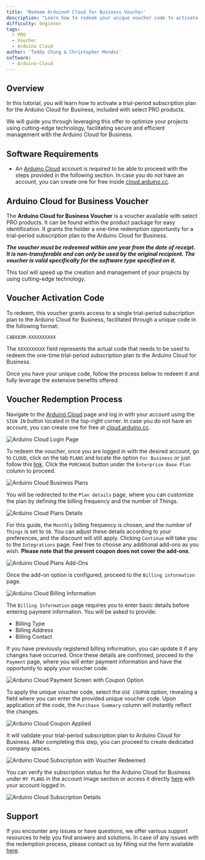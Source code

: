 ```yaml
---
title: 'Redeem Arduino® Cloud for Business Voucher'
description: "Learn how to redeem your unique voucher code to activate Arduino Cloud for business subscription."
difficulty: beginner
tags:
  - PRO
  - Voucher
  - Arduino Cloud
author: 'Taddy Chung & Christopher Mendez'
software:
  - Arduino-Cloud
---
```


## Overview

In this tutorial, you will learn how to activate a trial-period subscription plan for the Arduino Cloud for Business, included with select PRO products.

We will guide you through leveraging this offer to optimize your projects using cutting-edge technology, facilitating secure and efficient management with the Arduino Cloud for Business.

## Software Requirements

- An [Arduino Cloud](https://cloud.arduino.cc/) account is required to be able to proceed with the steps provided in the following section. In case you do not have an account, you can create one for free inside [cloud.arduino.cc](https://cloud.arduino.cc/home/?get-started=true).

## Arduino Cloud for Business Voucher

The __Arduino Cloud for Business Voucher__ is a voucher available with select PRO products. It can be found within the product package for easy identification. It grants the holder a one-time redemption opportunity for a trial-period subscription plan to the Arduino Cloud for Business.

***The voucher must be redeemed within one year from the date of receipt. It is non-transferable and can only be used by the original recipient. The voucher is valid specifically for the software type specified on it.***

This tool will speed up the creation and management of your projects by using cutting-edge technology.

## Voucher Activation Code

To redeem, this voucher grants access to a single trial-period subscription plan to the Arduino Cloud for Business, facilitated through a unique code in the following format:

`C4BX83M-XXXXXXXXXX`

The `XXXXXXXXXX` field represents the actual code that needs to be used to redeem the one-time trial-period subscription plan to the Arduino Cloud for Business.

Once you have your unique code, follow the process below to redeem it and fully leverage the extensive benefits offered.

## Voucher Redemption Process

Navigate to the [Arduino Cloud](https://cloud.arduino.cc/) page and log in with your account using the `SIGN IN` button located in the top-right corner. In case you do not have an account, you can create one for free at [cloud.arduino.cc](https://cloud.arduino.cc/home/?get-started=true).

![Arduino Cloud Login Page](assets/voucher_red_login.png)

To redeem the voucher, once you are logged in with the desired account, go to `CLOUD`, click on the tab `PLANS` and locate the option `For Business` or just follow this [link](https://cloud.arduino.cc/plans#business). Click the `PURCHASE` button under the `Enterprise Base Plan` column to proceed.

![Arduino Cloud Business Plans](assets/voucher_red_plans_screen.png)

You will be redirected to the `Plan details` page, where you can customize the plan by defining the billing frequency and the number of Things.

![Arduino Cloud Plans Details](assets/voucher_red_plans_details.png)

For this guide, the `Monthly` billing frequency is chosen, and the number of `Things` is set to `50`. You can adjust these details according to your preferences, and the discount will still apply. Clicking `Continue` will take you to the `Integrations` page. Feel free to choose any additional add-ons as you wish. **Please note that the present coupon does not cover the add-ons**. 

![Arduino Cloud Plans Add-Ons](assets/voucher_red_plans_addons.png)

Once the add-on option is configured, proceed to the `Billing information` page.

![Arduino Cloud Billing Information](assets/voucher_red_billInfo.png)

The `Billing Information` page requires you to enter basic details before entering payment information. You will be asked to provide:

- Billing Type
- Billing Address
- Billing Contact

If you have previously registered billing information, you can update it if any changes have occurred. Once these details are confirmed, proceed to the `Payment` page, where you will enter payment information and have the opportunity to apply your voucher code.

![Arduino Cloud Payment Screen with Coupon Option](assets/voucher_red_payment_couponOpt.png)

To apply the unique voucher code, select the `USE COUPON` option, revealing a field where you can enter the provided unique voucher code. Upon application of the code, the `Purchase Summary` column will instantly reflect the changes.

![Arduino Cloud Coupon Applied](assets/voucher_red_payment_discountApplied.png)

It will validate your trial-period subscription plan to Arduino Cloud for Business. After completing this step, you can proceed to create dedicated company spaces.

![Arduino Cloud Subscription with Voucher Redeemed](assets/voucher_red_finished.png)

You can verify the subscription status for the Arduino Cloud for Business under `MY PLANS` in the account image section or access it directly [here](https://digital-store.arduino.cc/subscriptions/plans) with your account logged in.

![Arduino Cloud Subscription Details](assets/voucher_red_plans_detailsIndepth.png)

## Support

If you encounter any issues or have questions, we offer various support resources to help you find answers and solutions. In case of any issues with the redemption process, please contact us by filling out the form available [here](arduino.cc/en/contact-us/).
